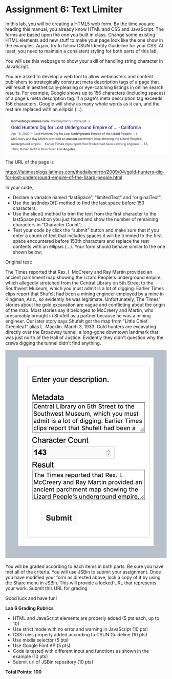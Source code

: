 # Assignment 6: Text Limiter

In this lab, you will be creating a HTML5 web form. By the time you are reading this manual, you already know HTML and CSS and JavaScript. 
The forms are based upon the one you built in class. Change some existing HTML elements add new stuff to make your page look like the one 
show in the examples. Again, try to follow CSUN Identity Guideline for your CSS. At least, you need to maintain a consistent styling for 
both parts of this lab.

You will use this webpage to show your skill of handling string character in JavaScript.

You are asked to develop a web tool to allow webmasters and content publishers to strategically construct meta description tags of a page 
that will result in aesthetically-pleasing or eye-catching listings in online search results. For example, Google shows up to 156 characters 
(including spaces) of a page's meta description tag. If a page's meta description tag exceeds 156 characters, Google will show as many whole 
words as it can, and the rest are replaced with an ellipsis (...).

![Example of a Google Search result](https://github.com/Coffee-Please/COMP484F20/raw/main/Asmt_6/img/Picture1.png)

The URL of the page is

https://latimesblogs.latimes.com/thedailymirror/2009/04/gold-hunters-dig-for-lost-underground-empire-of-the-lizard-people.html 

In your code,

- Declare a variable named “lastSpace”, "limitedText" and “originalText”;
- Use the lastIndexOf() method to find the last space before 153 characters;
- Use the slice() method to trim the text from the first character to the lastSpace position you just found and show the number of remaining characters in “Character Count”;
- Test your code by click the “submit” button and make sure that if you enter a chunk of text that includes spaces it will be trimmed to the 
first space encountered before 153th characters and replace the rest contents with an ellipsis (...). Your form should behave similar to the one shown below:

Original text:
 
The Times reported that Rex. I. McCreery and Ray Martin provided an ancient parchment map showing the Lizard People's underground empire, 
which allegedly stretched from the Central Library on 5th Street to the Southwest Museum, which you must admit is a lot of digging. Earlier 
Times clips report that Shufelt had been a mining engineer employed by a mine in Kingman, Ariz., so evidently he was legitimate. Unfortunately, 
The Times' stories about the gold excavation are vague and conflicting about the origin of the map. Most stories say it belonged to McCreery and 
Martin, who presumably brought in Shufelt as a partner because he was a mining engineer. Our later story says Shufelt got the map from "Little 
Chief Greenleaf" alias L. Macklin.  March 3, 1933: Gold hunters are excavating directly over the Broadway tunnel, a long-gone downtown landmark 
that was just north of the Hall of Justice.  Evidently they didn't question why the crews digging the tunnel didn't find anything.

![Project Preview](https://github.com/Coffee-Please/COMP484F20/raw/main/Asmt_6/img/Picture2.png)

You will be graded according to each items in both parts. Be sure you have met all of the criteria. You will use JSBin to submit your assignment.  Once you have modified your form as directed above, lock a copy of it by using the Share menu in JSBin. This will provide a locked URL that represents your work.  Submit this URL for grading.

Good luck and have fun! 

**Lab 6 Grading Rubrics**

- HTML and JavaScript elements are properly added (5 pts each, up to 10)
- Use strict mode with no error and warning in JavaScript (10 pts)
- CSS rules properly added according to CSUN Guideline (10 pts)
- Use media selector (5 pts)
- Use Google Font API(5 pts)
- Code is tested with different input and functions as shown in the example (10 pts)
- Submit url of JSBin repository (10 pts)

**Total Points: 100**
